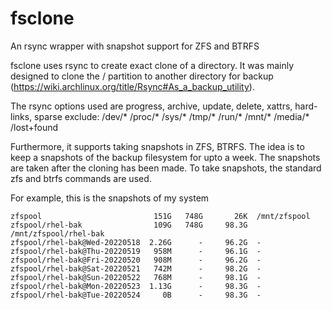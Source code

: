 # fsclone
An rsync wrapper with snapshot support for ZFS and BTRFS

fsclone uses rsync to create exact clone of a directory. It was mainly
designed to clone the / partition to another directory for backup
(https://wiki.archlinux.org/title/Rsync#As_a_backup_utility). 

The rsync options used are 
    progress, archive, update, delete, xattrs, hard-links, sparse
	  exclude: /dev/* /proc/* /sys/* /tmp/* /run/* /mnt/* /media/* /lost+found

Furthermore, it supports taking snapshots in ZFS, BTRFS. The idea is to keep a
snapshots of the backup filesystem for upto a week. The snapshots are taken after
the cloning has been made. To take snapshots, the standard zfs and btrfs commands
are used.

For example, this is the snapshots of my system
```
zfspool                         151G   748G       26K  /mnt/zfspool
zfspool/rhel-bak                109G   748G     98.3G  /mnt/zfspool/rhel-bak
zfspool/rhel-bak@Wed-20220518  2.26G      -     96.2G  -
zfspool/rhel-bak@Thu-20220519   958M      -     96.1G  -
zfspool/rhel-bak@Fri-20220520   908M      -     96.2G  -
zfspool/rhel-bak@Sat-20220521   742M      -     98.2G  -
zfspool/rhel-bak@Sun-20220522   768M      -     98.1G  -
zfspool/rhel-bak@Mon-20220523  1.13G      -     98.3G  -
zfspool/rhel-bak@Tue-20220524     0B      -     98.3G  -
```

